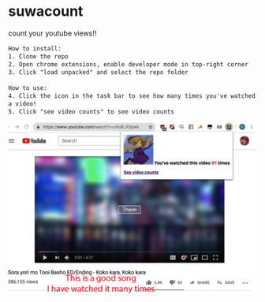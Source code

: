 # suwacount
count your youtube views!!


```
How to install:
1. Clone the repo
2. Open chrome extensions, enable developer mode in top-right corner
3. Click "load unpacked" and select the repo folder

How to use:
4. Click the icon in the task bar to see how many times you've watched a video!
5. Click "see video counts" to see video counts
```



![Alt text](splash.png?raw=true "Title")
